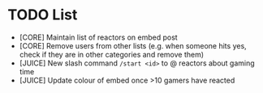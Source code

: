 # TODO List

* [CORE] Maintain list of reactors on embed post
* [CORE] Remove users from other lists (e.g. when someone hits yes, check if they are in other categories and remove them)
* [JUICE] New slash command `/start <id>` to @ reactors about gaming time
* [JUICE] Update colour of embed once >10 gamers have reacted